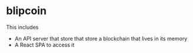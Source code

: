# blipcoin

This includes

- An API server that store that store a blockchain that lives in its memory
- A React SPA to access it
